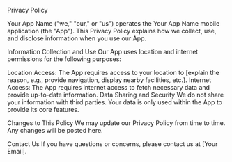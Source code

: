Privacy Policy

Your App Name ("we," "our," or "us") operates the Your App Name mobile application (the "App"). This Privacy Policy explains how we collect, use, and disclose information when you use our App.

Information Collection and Use
Our App uses location and internet permissions for the following purposes:

Location Access: The App requires access to your location to [explain the reason, e.g., provide navigation, display nearby facilities, etc.].
Internet Access: The App requires internet access to fetch necessary data and provide up-to-date information.
Data Sharing and Security
We do not share your information with third parties. Your data is only used within the App to provide its core features.

Changes to This Policy
We may update our Privacy Policy from time to time. Any changes will be posted here.

Contact Us If you have questions or concerns, please contact us at [Your Email].
